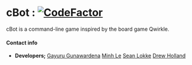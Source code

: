 # cBot : [![CodeFactor](https://www.codefactor.io/repository/github/gayuru/cbot/badge/master)](https://www.codefactor.io/repository/github/gayuru/cbot/overview/master) 

cBot is a command-line game inspired by the board game Qwirkle.

#### Contact info

* **Developers;** 
[Gayuru Gunawardena](https://gayurug.com)
[Minh Le](https://github.com/rmit-s3722599-Minh-Le)
[Sean Lokke](https://github.com/seanlokeee)
[Drew Holland](https://github.com/drewlholland)
               



